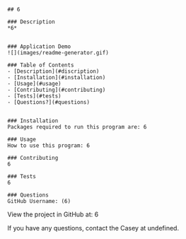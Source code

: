 
    ## 6 

    ### Description
    *6*
    
    
    ### Application Demo
    ![](images/readme-generator.gif)
    
    ### Table of Contents
    - [Description](#discription)
    - [Installation](#installation)
    - [Usage](#usage)
    - [Contributing](#contributing)
    - [Tests](#tests)
    - [Questions?](#questions)


    ### Installation
    Packages required to run this program are: 6
    
    ### Usage
    How to use this program: 6
    
    ### Contributing
    6

    ### Tests
    6
    
    ### Questions
    GitHub Username: (6) 
    
View the project in GitHub at: 6
    
If you have any questions, contact the Casey at undefined.
    